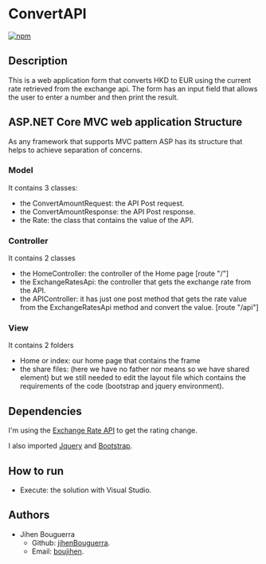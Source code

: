 # ConvertAPI
[![npm](https://img.shields.io/badge/langage-ASP.Netcore-blue.svg?style=flat-square)](https://dotnet.microsoft.com/apps/aspnet/) 
## Description ##
This is a web application form that converts HKD to EUR using the current rate retrieved from the exchange api. The form has an input field that allows the user to enter a number and then print the result. 


## ASP.NET Core MVC web application Structure

As any framework that supports MVC pattern ASP has its structure that helps to achieve separation of concerns.

### Model ##
It contains 3 classes:
- the ConvertAmountRequest: the API Post request.
- the ConvertAmountResponse: the API Post response.
- the Rate: the class that contains the value of the API.


### Controller ##
It contains 2 classes 
- the HomeController: the controller of the Home page [route "/"]
- the ExchangeRatesApi: the controller that gets the exchange rate from the API. 
- the APIController: it has just one post method that gets the rate value from the ExchangeRatesApi method and convert the value. [route "/api"]


### View ##
It contains 2 folders
- Home or index: our home page that contains the frame 
- the share files: (here we have no father nor means so we have shared element) but we still needed to edit the layout file
which contains the requirements of the code (bootstrap and jquery environment).

## Dependencies ##
I'm using the [Exchange Rate API](https://api.exchangeratesapi.io/) to get the rating change.

I also imported [Jquery](https://jquery.com/) and [Bootstrap](https://getbootstrap.com/).


## How to run ##

* Execute: the solution with Visual Studio.

## Authors ##

* Jihen Bouguerra 
  * Github: [jihenBouguerra](https://github.com/jihenBouguerra).
  * Email: [boujihen](mailto:boujihen647@gmail.com).
  


